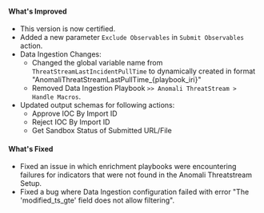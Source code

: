 #### What's Improved
- This version is now certified. 
- Added a new parameter `Exclude Observables` in `Submit Observables` action.
- Data Ingestion Changes: 
	- Changed the global variable name from `ThreatStreamLastIncidentPullTime` to dynamically created in format "AnomaliThreatStreamLastPullTime_{playbook_iri}"
	- Removed Data Ingestion Playbook `>> Anomali ThreatStream > Handle Macros`.
- Updated output schemas for following actions:
  - Approve IOC By Import ID
  - Reject IOC By Import ID
  - Get Sandbox Status of Submitted URL/File
#### What's Fixed
- Fixed an issue in which enrichment playbooks were encountering failures for indicators that were not found in the Anomali Threatstream Setup.
- Fixed a bug where Data Ingestion configuration failed with error "The 'modified_ts_gte' field does not allow filtering".
